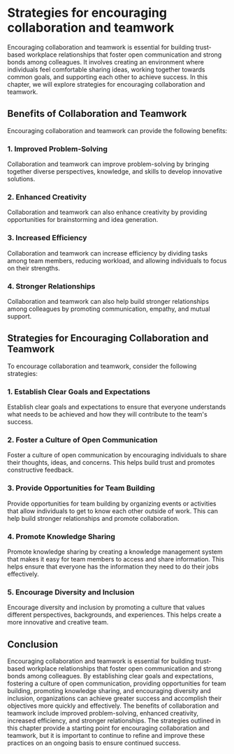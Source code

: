 Strategies for encouraging collaboration and teamwork
========================================================================================================

Encouraging collaboration and teamwork is essential for building trust-based workplace relationships that foster open communication and strong bonds among colleagues. It involves creating an environment where individuals feel comfortable sharing ideas, working together towards common goals, and supporting each other to achieve success. In this chapter, we will explore strategies for encouraging collaboration and teamwork.

Benefits of Collaboration and Teamwork
--------------------------------------

Encouraging collaboration and teamwork can provide the following benefits:

### 1. Improved Problem-Solving

Collaboration and teamwork can improve problem-solving by bringing together diverse perspectives, knowledge, and skills to develop innovative solutions.

### 2. Enhanced Creativity

Collaboration and teamwork can also enhance creativity by providing opportunities for brainstorming and idea generation.

### 3. Increased Efficiency

Collaboration and teamwork can increase efficiency by dividing tasks among team members, reducing workload, and allowing individuals to focus on their strengths.

### 4. Stronger Relationships

Collaboration and teamwork can also help build stronger relationships among colleagues by promoting communication, empathy, and mutual support.

Strategies for Encouraging Collaboration and Teamwork
-----------------------------------------------------

To encourage collaboration and teamwork, consider the following strategies:

### 1. Establish Clear Goals and Expectations

Establish clear goals and expectations to ensure that everyone understands what needs to be achieved and how they will contribute to the team's success.

### 2. Foster a Culture of Open Communication

Foster a culture of open communication by encouraging individuals to share their thoughts, ideas, and concerns. This helps build trust and promotes constructive feedback.

### 3. Provide Opportunities for Team Building

Provide opportunities for team building by organizing events or activities that allow individuals to get to know each other outside of work. This can help build stronger relationships and promote collaboration.

### 4. Promote Knowledge Sharing

Promote knowledge sharing by creating a knowledge management system that makes it easy for team members to access and share information. This helps ensure that everyone has the information they need to do their jobs effectively.

### 5. Encourage Diversity and Inclusion

Encourage diversity and inclusion by promoting a culture that values different perspectives, backgrounds, and experiences. This helps create a more innovative and creative team.

Conclusion
----------

Encouraging collaboration and teamwork is essential for building trust-based workplace relationships that foster open communication and strong bonds among colleagues. By establishing clear goals and expectations, fostering a culture of open communication, providing opportunities for team building, promoting knowledge sharing, and encouraging diversity and inclusion, organizations can achieve greater success and accomplish their objectives more quickly and effectively. The benefits of collaboration and teamwork include improved problem-solving, enhanced creativity, increased efficiency, and stronger relationships. The strategies outlined in this chapter provide a starting point for encouraging collaboration and teamwork, but it is important to continue to refine and improve these practices on an ongoing basis to ensure continued success.
